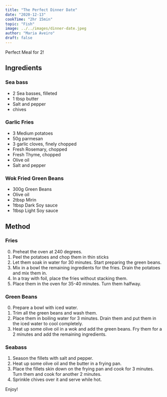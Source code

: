 ```yaml
---
title: "The Perfect Dinner Date"
date: "2020-12-13"
cookTime: "2hr 15min"
topic: "Fish"
image: ../../images/dinner-date.jpeg
author: "Maria Aveiro"
draft: false
---
```


Perfect Meal for 2!

## Ingredients

### Sea bass

- 2 Sea basses, filleted
- 1 tbsp butter
- Salt and pepper
- chives

### Garlic Fries

- 3 Medium potatoes
- 50g parmesan
- 3 garlic cloves, finely chopped
- Fresh Rosemary, chopped
- Fresh Thyme, chopped
- Olive oil
- Salt and pepper

### Wok Fried Green Beans

- 300g Green Beans
- Olive oil
- 2tbsp Mirin
- 1tbsp Dark Soy sauce
- 1tbsp Light Soy sauce

## Method

### Fries

0. Preheat the oven at 240 degrees.
1. Peel the potatoes and chop them in thin sticks
1. Let them soak in water for 30 minutes. Start preparing the green beans.
1. Mix in a bowl the remaining ingredients for the fries. Drain the potatoes and mix them in.
1. In a tray with foil, place the fries without stacking them.
1. Place them in the oven for 35-40 minutes. Turn them halfway.

### Green Beans

0. Prepare a bowl with iced water.
1. Trim all the green beans and wash them.
1. Place them in boiling water for 3 minutes. Drain them and put them in the iced water to cool completely.
1. Heat up some olive oil in a wok and add the green beans. Fry them for a 2 minutes and add the remaining ingredients.

### Seabass

1. Season the fillets with salt and pepper.
2. Heat up some olive oil and the butter in a frying pan.
3. Place the fillets skin down on the frying pan and cook for 3 minutes. Turn them and cook for another 2 minutes.
4. Sprinkle chives over it and serve while hot.

Enjoy!

